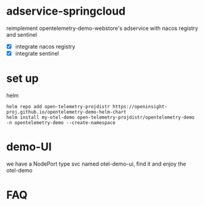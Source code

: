 # adservice-springcloud

reimplement opentelemetry-demo-webstore's adservice with nacos registry and sentinel

- [x] integrate nacos registry
- [x] integrate sentinel

# set up
helm
```shell
helm repo add open-telemetry-projdistr https://openinsight-proj.github.io/opentelemetry-demo-helm-chart
helm install my-otel-demo open-telemetry-projdistr/opentelemetry-demo -n opentelemetry-demo --create-namespace
```

# demo-UI
we have a NodePort type svc named otel-demo-ui, find it and enjoy the otel-demo

# FAQ

